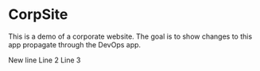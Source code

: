 # CorpSite

This is a demo of a corporate website.  The goal is to show changes to this app propagate through the DevOps app.

New line
Line 2
Line 3
